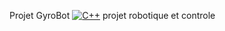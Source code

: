 Projet GyroBot
[![C++](https://img.shields.io/badge/C++-%2300599C.svg?logo=c%2B%2B&logoColor=white)](#)
projet robotique et controle

